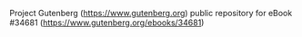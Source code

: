 Project Gutenberg (https://www.gutenberg.org) public repository for eBook #34681 (https://www.gutenberg.org/ebooks/34681)
